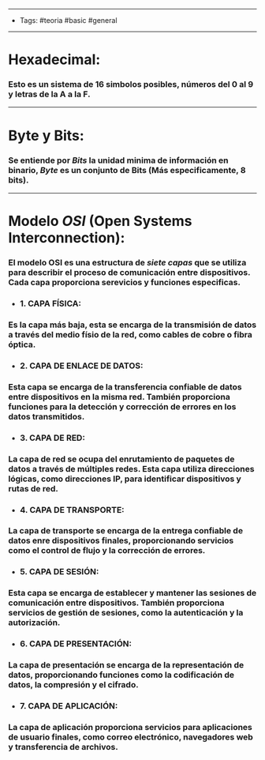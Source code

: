 ---- 
- Tags: #teoria #basic #general 
----
# Hexadecimal: 

### Esto es un sistema de 16 simbolos posibles, números del 0 al 9 y letras de la A a la F.

---
# Byte y Bits: 

### Se entiende por *Bits* la unidad minima de información en binario, *Byte* es un conjunto de Bits (Más especificamente, 8  bits).

---
# Modelo *OSI* (Open Systems Interconnection): 

### El modelo OSI es una estructura de *siete capas* que se utiliza para describir el proceso de comunicación entre dispositivos. Cada capa proporciona serevicios y funciones especificas.

- ### 1. **CAPA FÍSICA**: 
### Es la capa más baja, esta se encarga de la transmisión de datos a través del medio físio de la red, como cables de cobre o fibra óptica.

- ### 2. **CAPA DE ENLACE DE DATOS**: 
### Esta capa se encarga de la transferencia confiable de datos entre dispositivos en la misma red. También proporciona funciones para la detección y corrección de errores en los datos transmitidos.

- ### 3. **CAPA DE RED**: 
### La capa de red se ocupa del enrutamiento de paquetes de datos a través de múltiples redes. Esta capa utiliza direcciones lógicas, como direcciones IP, para identificar dispositivos y rutas de red.

- ### 4. **CAPA DE TRANSPORTE**: 
### La capa de transporte se encarga de la entrega confiable de datos enre dispositivos finales, proporcionando servicios como el control de flujo y la corrección de errores. 

- ### 5. **CAPA DE SESIÓN**:
### Esta capa se encarga de establecer y mantener las sesiones de comunicación entre dispositivos. También proporciona servicios de gestión de sesiones, como la autenticación y la autorización. 

- ### 6. **CAPA DE PRESENTACIÓN**: 
### La capa de presentación se encarga de la representación de datos, proporcionando funciones como la codificación de datos, la compresión y el cifrado.

- ### 7. **CAPA DE APLICACIÓN**: 
### La capa de aplicación proporciona servicios para aplicaciones de usuario finales, como correo electrónico, navegadores web y transferencia de archivos. 

